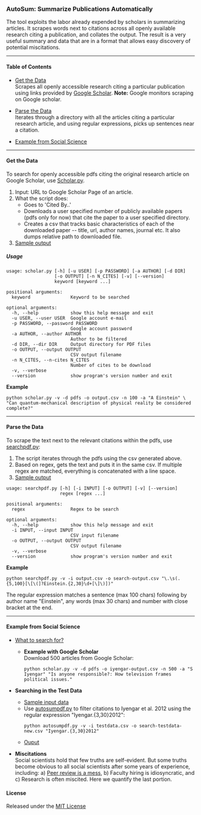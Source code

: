 ### AutoSum: Summarize Publications Automatically

The tool exploits the labor already expended by scholars in summarizing articles. It scrapes words next to citations across all openly available research citing a publication, and collates the output. The result is a very useful summary and data that are in a format that allows easy discovery of potential miscitations. 

--------------------

#### Table of Contents

* [Get the Data](#get-the-data)  
  Scrapes all openly accessible research citing a particular publication using links provided by [Google Scholar](https://scholar.google.com).
  **Note:** Google monitors scraping on Google scholar. 

* [Parse the Data](#parse-the-data)  
  Iterates through a directory with all the articles citing a particular research article, and using regular expressions, picks up sentences near a citation.

* [Example from Social Science](#example-from-social-science)

-----------------------

#### Get the Data

To search for openly accessible pdfs citing the original research article on Google Scholar, use [Scholar.py](scripts/scholar.py). 

1. Input: URL to Google Scholar Page of an article.
2. What the script does:
   * Goes to 'Cited By..'
   * Downloads a user specified number of publicly available papers (pdfs only for now) that cite the paper to a user specified directory. 
   * Creates a csv that tracks basic characteristics of each of the downloaded paper -- title, url, author names, journal etc. It also dumps relative path to downloaded file.
3. [Sample output](testout/einstein_search_200.csv)

##### Usage

```
usage: scholar.py [-h] [-u USER] [-p PASSWORD] [-a AUTHOR] [-d DIR]
                  [-o OUTPUT] [-n N_CITES] [-v] [--version]
                  keyword [keyword ...]

positional arguments:
  keyword               Keyword to be searched

optional arguments:
  -h, --help            show this help message and exit
  -u USER, --user USER  Google account e-mail
  -p PASSWORD, --password PASSWORD
                        Google account password
  -a AUTHOR, --author AUTHOR
                        Author to be filtered
  -d DIR, --dir DIR     Output directory for PDF files
  -o OUTPUT, --output OUTPUT
                        CSV output filename
  -n N_CITES, --n-cites N_CITES
                        Number of cites to be download
  -v, --verbose
  --version             show program's version number and exit
```

**Example**  
```
python scholar.py -v -d pdfs -o output.csv -n 100 -a "A Einstein" \
"Can quantum-mechanical description of physical reality be considered complete?"
```

-----------------------

#### Parse the Data 

To scrape the text next to the relevant citations within the pdfs, use [searchpdf.py](scripts/searchpdf.py):

1. The script iterates through the pdfs using the csv generated above. 
2. Based on regex, gets the text and puts it in the same csv. If multiple regex are matched, everything is concatenated with a line space.
3. [Sample output](testout/einstein_cites_100.csv)

```
usage: searchpdf.py [-h] [-i INPUT] [-o OUTPUT] [-v] [--version]
                    regex [regex ...]

positional arguments:
  regex                 Regex to be search

optional arguments:
  -h, --help            show this help message and exit
  -i INPUT, --input INPUT
                        CSV input filename
  -o OUTPUT, --output OUTPUT
                        CSV output filename
  -v, --verbose
  --version             show program's version number and exit
```

**Example**  
```
python searchpdf.py -v -i output.csv -o search-output.csv "\.\s(.{5,100}[\[\(]?Einstein.{2,30}\d+[\]\)])"
```

The regular expression matches a sentence (max 100 chars) following by author name "Einstein", any words (max 30 chars) and number with close bracket at the end.

-----------------------

#### Example from Social Science

* [What to search for?](social_science_citations.md)
  * **Example with Google Scholar**  
    Download 500 articles from Google Scholar:
    ```
    python scholar.py -v -d pdfs -o iyengar-output.csv -n 500 -a "S Iyengar" "Is anyone responsible?: How television frames political issues."
    ```

* **Searching in the Test Data**
  * [Sample input data](testdat/)
  * Use [autosumpdf.py](autosumpdf.py) to filter citations to Iyengar et al. 2012 using the regular expression "Iyengar.{3,30}2012":
    ```
    python autosumpdf.py -v -i testdata.csv -o search-testdata-new.csv "Iyengar.{3,30}2012"
    ```
  * [Ouput](testout/iyengar_et_al.csv)

* **Miscitations**    
  Social scientists hold that few truths are self-evident. But some truths become obvious to all social scientists after some years of experience, including: a) [Peer review is a mess](http://gbytes.gsood.com/2015/07/24/reviewing-the-peer-review-with-reviews-as-data/), b) Faculty hiring is idiosyncratic, and c) Research is often miscited. Here we quantify the last portion.  

#### License

Released under the [MIT License](License.md)